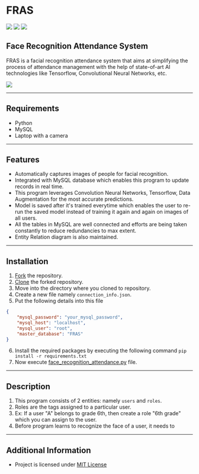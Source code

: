 # FRAS

![](https://img.shields.io/badge/TensorFlow-FF6F00?style=for-the-badge&logo=tensorflow&logoColor=white)
![](https://img.shields.io/badge/Keras-FF0000?style=for-the-badge&logo=keras&logoColor=white)
![](https://img.shields.io/badge/MySQL-005C84?style=for-the-badge&logo=mysql&logoColor=white)


## Face Recognition Attendance System

FRAS is a facial recognition attendance system that aims at simplifying the process of attendance management with the help of state-of-art AI technologies like Tensorflow, Convolutional Neural Networks, etc.

<img src = "https://149695847.v2.pressablecdn.com/wp-content/uploads/2020/10/face.jpg">

---

## Requirements

- Python
- MySQL
- Laptop with a camera

---

## Features

- Automatically captures images of people for facial recognition.
- Integrated with MySQL database which enables this program to update records in real time.
- This program leverages Convolution Neural Networks, Tensorflow, Data Augmentation for the most accurate predictions.
- Model is saved after it's trained everytime which enables the user to re-run the saved model instead of training it again and again on images of all users.
- All the tables in MySQL are well connected and efforts are being taken constantly to reduce redundancies to max extent.
- Entity Relation diagram is also maintained.

---

## Installation

1. [Fork](https://docs.github.com/en/get-started/quickstart/fork-a-repo) the repository.
2. [Clone](https://docs.github.com/en/repositories/creating-and-managing-repositories/cloning-a-repository) the forked repository.
3. Move into the directory where you cloned to repository.
4. Create a new file namely `connection_info.json`.
5. Put the following details into this file

```json
{
    "mysql_password": "your_mysql_password",
    "mysql_host": "localhost",
    "mysql_user": "root",
    "master_database": "FRAS"
}
```

6. Install the required packages by executing the following command `pip install -r requirements.txt`
7. Now execute [face_recognition_attendance.py](face_recognition_attendance.py) file.

---

## Description

1. This program consists of 2 entities: namely `users` and `roles`.
2. Roles are the tags assigned to a particular user.
3. Ex: If a user "A" belongs to grade 6th, then create a role "6th grade" which you can assign to the user.
4. Before program learns to recognize the face of a user, it needs to 

---

## Additional Information

- Project is licensed under [MIT License](./LICENSE)